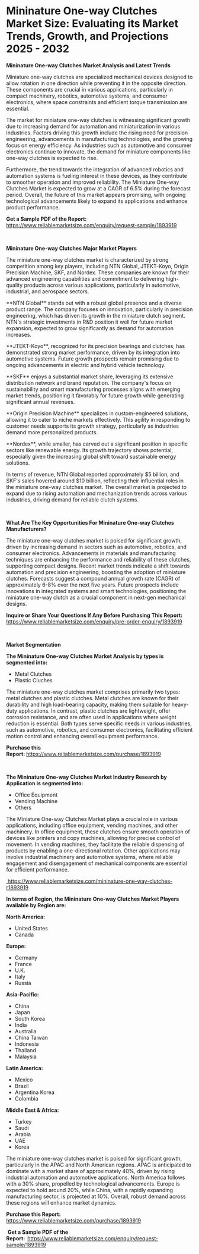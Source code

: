 <p><h1>Mininature One-way Clutches Market Size: Evaluating its Market Trends, Growth, and Projections 2025 - 2032</h1></p><p><strong>Mininature One-way Clutches Market Analysis and Latest Trends</strong></p>
<p><p>Miniature one-way clutches are specialized mechanical devices designed to allow rotation in one direction while preventing it in the opposite direction. These components are crucial in various applications, particularly in compact machinery, robotics, automotive systems, and consumer electronics, where space constraints and efficient torque transmission are essential. </p><p>The market for miniature one-way clutches is witnessing significant growth due to increasing demand for automation and miniaturization in various industries. Factors driving this growth include the rising need for precision engineering, advancements in manufacturing technologies, and the growing focus on energy efficiency. As industries such as automotive and consumer electronics continue to innovate, the demand for miniature components like one-way clutches is expected to rise.</p><p>Furthermore, the trend towards the integration of advanced robotics and automation systems is fueling interest in these devices, as they contribute to smoother operation and improved reliability. The Miniature One-way Clutches Market is expected to grow at a CAGR of 6.5% during the forecast period. Overall, the future of this market appears promising, with ongoing technological advancements likely to expand its applications and enhance product performance.</p></p>
<p><strong>Get a Sample PDF of the Report:&nbsp;</strong> <a href="https://www.reliablemarketsize.com/enquiry/request-sample/1893919?utm_campaign=3492&utm_medium=2&utm_source=Github&utm_content=ia&utm_term=16042025&utm_id=mininature-one-way-clutches">https://www.reliablemarketsize.com/enquiry/request-sample/1893919</a></p>
<p>&nbsp;</p>
<p><strong>Mininature One-way Clutches Major Market Players</strong></p>
<p><p>The miniature one-way clutches market is characterized by strong competition among key players, including NTN Global, JTEKT-Koyo, Origin Precision Machine, SKF, and Nordex. These companies are known for their advanced engineering capabilities and commitment to delivering high-quality products across various applications, particularly in automotive, industrial, and aerospace sectors.</p><p>**NTN Global** stands out with a robust global presence and a diverse product range. The company focuses on innovation, particularly in precision engineering, which has driven its growth in the miniature clutch segment. NTN's strategic investments in R&D position it well for future market expansion, expected to grow significantly as demand for automation increases.</p><p>**JTEKT-Koyo**, recognized for its precision bearings and clutches, has demonstrated strong market performance, driven by its integration into automotive systems. Future growth prospects remain promising due to ongoing advancements in electric and hybrid vehicle technology.</p><p>**SKF** enjoys a substantial market share, leveraging its extensive distribution network and brand reputation. The company's focus on sustainability and smart manufacturing processes aligns with emerging market trends, positioning it favorably for future growth while generating significant annual revenues.</p><p>**Origin Precision Machine** specializes in custom-engineered solutions, allowing it to cater to niche markets effectively. This agility in responding to customer needs supports its growth strategy, particularly as industries demand more personalized products.</p><p>**Nordex**, while smaller, has carved out a significant position in specific sectors like renewable energy. Its growth trajectory shows potential, especially given the increasing global shift toward sustainable energy solutions.</p><p>In terms of revenue, NTN Global reported approximately $5 billion, and SKF's sales hovered around $10 billion, reflecting their influential roles in the miniature one-way clutches market. The overall market is projected to expand due to rising automation and mechanization trends across various industries, driving demand for reliable clutch systems.</p></p>
<p>&nbsp;</p>
<p><strong>What Are The Key Opportunities For Mininature One-way Clutches Manufacturers?</strong></p>
<p><p>The miniature one-way clutches market is poised for significant growth, driven by increasing demand in sectors such as automotive, robotics, and consumer electronics. Advancements in materials and manufacturing techniques are enhancing the performance and reliability of these clutches, supporting compact designs. Recent market trends indicate a shift towards automation and precision engineering, boosting the adoption of miniature clutches. Forecasts suggest a compound annual growth rate (CAGR) of approximately 6-8% over the next five years. Future prospects include innovations in integrated systems and smart technologies, positioning the miniature one-way clutch as a crucial component in next-gen mechanical designs.</p></p>
<p><strong>Inquire or Share Your Questions If Any Before Purchasing This Report:</strong> <a href="https://www.reliablemarketsize.com/enquiry/pre-order-enquiry/1893919?utm_campaign=3492&utm_medium=2&utm_source=Github&utm_content=ia&utm_term=16042025&utm_id=mininature-one-way-clutches">https://www.reliablemarketsize.com/enquiry/pre-order-enquiry/1893919</a></p>
<p>&nbsp;</p>
<p><strong>Market Segmentation</strong></p>
<p><strong>The Mininature One-way Clutches Market Analysis by types is segmented into:</strong></p>
<p><ul><li>Metal Clutches</li><li>Plastic Cluches</li></ul></p>
<p><p>The miniature one-way clutches market comprises primarily two types: metal clutches and plastic clutches. Metal clutches are known for their durability and high load-bearing capacity, making them suitable for heavy-duty applications. In contrast, plastic clutches are lightweight, offer corrosion resistance, and are often used in applications where weight reduction is essential. Both types serve specific needs in various industries, such as automotive, robotics, and consumer electronics, facilitating efficient motion control and enhancing overall equipment performance.</p></p>
<p><strong>Purchase this Report:&nbsp;</strong><a href="https://www.reliablemarketsize.com/purchase/1893919?utm_campaign=3492&utm_medium=2&utm_source=Github&utm_content=ia&utm_term=16042025&utm_id=mininature-one-way-clutches">https://www.reliablemarketsize.com/purchase/1893919</a></p>
<p>&nbsp;</p>
<p><strong>The Mininature One-way Clutches Market Industry Research by Application is segmented into:</strong></p>
<p><ul><li>Office Equipment</li><li>Vending Machine</li><li>Others</li></ul></p>
<p><p>The Miniature One-way Clutches Market plays a crucial role in various applications, including office equipment, vending machines, and other machinery. In office equipment, these clutches ensure smooth operation of devices like printers and copy machines, allowing for precise control of movement. In vending machines, they facilitate the reliable dispensing of products by enabling a one-directional rotation. Other applications may involve industrial machinery and automotive systems, where reliable engagement and disengagement of mechanical components are essential for efficient performance.</p></p>
<p><a href="https://www.reliablemarketsize.com/mininature-one-way-clutches-r1893919?utm_campaign=3492&utm_medium=2&utm_source=Github&utm_content=ia&utm_term=16042025&utm_id=mininature-one-way-clutches">&nbsp;https://www.reliablemarketsize.com/mininature-one-way-clutches-r1893919</a></p>
<p><strong>In terms of Region, the Mininature One-way Clutches Market Players available by Region are:</strong></p>
<p>
    <p> <strong> North America: </strong>
        <ul>
            <li>United States</li>
            <li>Canada</li>
        </ul>
        </p> 
    <p> <strong> Europe: </strong>
        <ul>
            <li>Germany</li>
            <li>France</li>
            <li>U.K.</li>
            <li>Italy</li>
            <li>Russia</li>
        </ul>
        </p> 
    <p> <strong> Asia-Pacific: </strong>
        <ul>
            <li>China</li>
            <li>Japan</li>
            <li>South Korea</li>
            <li>India</li>
            <li>Australia</li>
            <li>China Taiwan</li>
            <li>Indonesia</li>
            <li>Thailand</li>
            <li>Malaysia</li>
        </ul>
        </p> 
    <p> <strong> Latin America: </strong>
        <ul>
            <li>Mexico</li>
            <li>Brazil</li>
            <li>Argentina Korea</li>
            <li>Colombia</li>
        </ul>
        </p> 
    <p> <strong> Middle East & Africa: </strong>
        <ul>
            <li>Turkey</li>
            <li>Saudi</li>
            <li>Arabia</li>
            <li>UAE</li>
            <li>Korea</li>
        </ul>
    </p>
    </p>
<p><p>The miniature one-way clutches market is poised for significant growth, particularly in the APAC and North American regions. APAC is anticipated to dominate with a market share of approximately 40%, driven by rising industrial automation and automotive applications. North America follows with a 30% share, propelled by technological advancements. Europe is expected to hold around 20%, while China, with a rapidly expanding manufacturing sector, is projected at 10%. Overall, robust demand across these regions will enhance market dynamics.</p></p>
<p><strong>Purchase this Report: </strong><a href="https://www.reliablemarketsize.com/purchase/1893919?utm_campaign=3492&utm_medium=2&utm_source=Github&utm_content=ia&utm_term=16042025&utm_id=mininature-one-way-clutches">https://www.reliablemarketsize.com/purchase/1893919</a></p>
<p>&nbsp;<strong>Get a Sample PDF of the Report:&nbsp;&nbsp;</strong><a href="https://www.reliablemarketsize.com/enquiry/request-sample/1893919?utm_campaign=3492&utm_medium=2&utm_source=Github&utm_content=ia&utm_term=16042025&utm_id=mininature-one-way-clutches">https://www.reliablemarketsize.com/enquiry/request-sample/1893919</a></p>
<p><strong></strong></p>
<p><p></p><p></p><p></p></p>